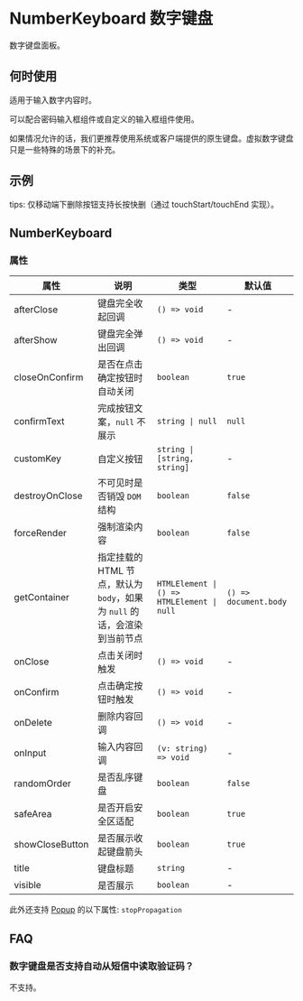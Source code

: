# NumberKeyboard 数字键盘 <Experimental></Experimental>

数字键盘面板。

## 何时使用

适用于输入数字内容时。

可以配合密码输入框组件或自定义的输入框组件使用。

如果情况允许的话，我们更推荐使用系统或客户端提供的原生键盘。虚拟数字键盘只是一些特殊的场景下的补充。

## 示例

tips: 仅移动端下删除按钮支持长按快删（通过 touchStart/touchEnd 实现）。

<code src="./demos/demo1.tsx"></code>

<code src="./demos/demo2.tsx"></code>

## NumberKeyboard

### 属性

| 属性 | 说明 | 类型 | 默认值 |
| --- | --- | --- | --- |
| afterClose | 键盘完全收起回调 | `() => void` | - |
| afterShow | 键盘完全弹出回调 | `() => void` | - |
| closeOnConfirm | 是否在点击确定按钮时自动关闭 | `boolean` | `true` |
| confirmText | 完成按钮文案，`null` 不展示 | `string \| null` | `null` |
| customKey | 自定义按钮 | `string \| [string, string]` | - |
| destroyOnClose | 不可见时是否销毁 `DOM` 结构 | `boolean` | `false` |
| forceRender | 强制渲染内容 | `boolean` | `false` |
| getContainer | 指定挂载的 HTML 节点，默认为 `body`，如果为 `null` 的话，会渲染到当前节点 | `HTMLElement \| () => HTMLElement \| null` | `() => document.body` |
| onClose | 点击关闭时触发 | `() => void` | - |
| onConfirm | 点击确定按钮时触发 | `() => void` | - |
| onDelete | 删除内容回调 | `() => void` | - |
| onInput | 输入内容回调 | `(v: string) => void` | - |
| randomOrder | 是否乱序键盘 | `boolean` | `false` |
| safeArea | 是否开启安全区适配 | `boolean` | `true` |
| showCloseButton | 是否展示收起键盘箭头 | `boolean` | `true` |
| title | 键盘标题 | `string` | - |
| visible | 是否展示 | `boolean` | - |

此外还支持 [Popup](/zh/components/popup) 的以下属性: `stopPropagation`

## FAQ

### 数字键盘是否支持自动从短信中读取验证码？

不支持。
